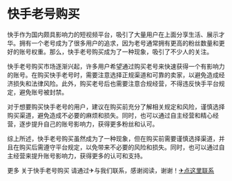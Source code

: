 # 快手老号购买

快手作为国内颇具影响力的短视频平台，吸引了大量用户在上面分享生活、展示才华。拥有一个老号成为了很多用户的追求，因为老号通常拥有更高的粉丝数量和更好的账号权重。那么，快手老号购买成为了一种现象，吸引了不少人的关注。

快手老号购买市场逐渐兴起，许多用户希望通过购买老号来快速获得一个有影响力的账号。在购买快手老号时，需要注意选择正规渠道和可靠的卖家，以避免造成经济损失和法律风险。此外，购买老号后也需要注意合规经营，不得违反快手平台规定，避免账号被封禁。

对于想要购买快手老号的用户，建议在购买前充分了解相关规定和风险，谨慎选择购买渠道，避免造成不必要的麻烦和损失。同时，也可以通过自主经营和精心经营，逐步提升自己的账号影响力，获得更多粉丝和认可。

综上所述，快手老号购买虽然成为了一种现象，但在购买前需要谨慎选择渠道，并且在购买后需遵守平台规定，以免带来不必要的风险和损失。同时，也可以通过自主经营来提升账号影响力，获得更多的认可和支持。

更多 关于快手老号购买 请通过✈与我们联系，感谢阅读，谢谢！[✈点这里联系](https://b.k02.cc)